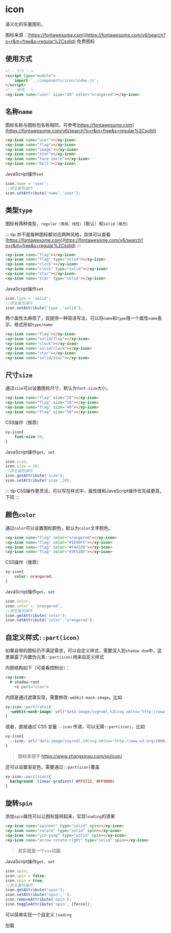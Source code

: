 <script setup>
import { onMounted } from 'vue'
window.XYConfig = {
    icon: 'https://cdn.jsdelivr.net/gh/xboxyan/xy-ui-icons'
} 
import './index.css'
  onMounted(() => {
    import('../../components/icon/')
    import('../../components/checkbox/')
  })
</script>

# icon

语义化的矢量图形。

图标来源：[https://fontawesome.com](https://fontawesome.com/v6/search?o=r&m=free&s=regular%2Csolid) 免费图标

## 使用方式

```html
<!-- 引入 -->
<script type="module">
    import '../components/icon/index.js';
</script>
<!-- 使用 -->
<xy-icon name="user" size="30" color="orangered"></xy-icon>
```

## 名称`name`

图标名称与图标包名称相同，可参考[https://fontawesome.com](https://fontawesome.com/v6/search?o=r&m=free&s=regular%2Csolid)

<div class="wrap">
<xy-icon size="40" name="user"></xy-icon>
<xy-icon size="40" name="flag"></xy-icon>
<xy-icon size="40" name="image"></xy-icon>
<xy-icon size="40" name="star"></xy-icon>
<xy-icon size="40" name="face-smile"></xy-icon>
<xy-icon size="40" name="bell"></xy-icon>
</div>

```html
<xy-icon name="user"></xy-icon>
<xy-icon name="flag"></xy-icon>
<xy-icon name="image"></xy-icon>
<xy-icon name="star"></xy-icon>
<xy-icon name="face-smile"></xy-icon>
<xy-icon name="bell"></xy-icon>
```

JavaScript操作`set`

```js
icon.name = 'user';
//原生属性操作
icon.setAttribute('name','user');
```

## 类型`type`

图标有两种类型，`regular（常规、线性）`（默认）和`solid（填充）`

::: tip
并不是每种图标都对应两种风格，具体可以查看 [https://fontawesome.com](https://fontawesome.com/v6/search?o=r&m=free&s=regular%2Csolid)
:::

<div class="wrap">
<xy-icon name="flag" size="40"></xy-icon>
<xy-icon name="flag" type="solid" size="40"></xy-icon>
<xy-icon name="clock" size="40"></xy-icon>
<xy-icon name="clock" type="solid" size="40"></xy-icon>
<xy-icon name="star" size="40"></xy-icon>
<xy-icon name="star" type="solid" size="40"></xy-icon>
</div>

```html
<xy-icon name="flag"></xy-icon>
<xy-icon name="flag" type="solid"></xy-icon>
<xy-icon name="clock"></xy-icon>
<xy-icon name="clock" type="solid"></xy-icon>
<xy-icon name="star"></xy-icon>
<xy-icon name="star" type="solid"></xy-icon>
```

JavaScript操作`set`

```js
icon.type = 'solid';
//原生属性操作
icon.setAttribute('type','solid');
```

两个属性太麻烦了，现提供一种简洁写法，可以将`name`和`type`用一个属性`name`表示，格式形如`type/name`

<div class="wrap">
<xy-icon name="flag" size="40"></xy-icon>
<xy-icon name="flag" type="solid" size="40"></xy-icon>
<xy-icon name="clock" size="40"></xy-icon>
<xy-icon name="clock" type="solid" size="40"></xy-icon>
<xy-icon name="star" size="40"></xy-icon>
<xy-icon name="star" type="solid" size="40"></xy-icon>
</div>

```html
<xy-icon name="flag"></xy-icon>
<xy-icon name="solid/flag"></xy-icon>
<xy-icon name="clock"></xy-icon>
<xy-icon name="solid/clock"></xy-icon>
<xy-icon name="star"></xy-icon>
<xy-icon name="solid/star"></xy-icon>
```

## 尺寸`size`

通过`size`可以设置图标尺寸，默认为`font-size`大小。

<div class="wrap">
<xy-icon name="flag" size="20"></xy-icon>
<xy-icon name="flag" size="30"></xy-icon>
<xy-icon name="flag" size="40"></xy-icon>
<xy-icon name="flag" size="50"></xy-icon>
</div>

```html
<xy-icon name="flag" size="20"></xy-icon>
<xy-icon name="flag" size="30"></xy-icon>
<xy-icon name="flag" size="40"></xy-icon>
<xy-icon name="flag" size="50"></xy-icon>
```

CSS操作（推荐）

```css
xy-icon{
    font-size:30;
}
```

JavaScript操作`get`、`set`

```js
icon.size;
icon.size = 30;
//原生属性操作
icon.getAttribute('size');
icon.setAttribute('size',30);
```

::: tip
CSS操作更灵活，可以写在样式中，属性值和JavaScript操作优先级更高，下同
:::

## 颜色`color`

通过`color`可以设置图标颜色，默认为`color`文字颜色。

<div class="wrap">
<xy-icon size="40" name="flag" color="orangered"></xy-icon>
<xy-icon size="40" name="flag" color="#1E90FF"></xy-icon>
<xy-icon size="40" name="flag" color="#F44336"></xy-icon>
<xy-icon size="40" name="flag" color="#3F51B5"></xy-icon>
</div>

```html
<xy-icon name="flag" color="orangered"></xy-icon>
<xy-icon name="flag" color="#1E90FF"></xy-icon>
<xy-icon name="flag" color="#F44336"></xy-icon>
<xy-icon name="flag" color="#3F51B5"></xy-icon>
```

CSS操作（推荐）

```css
xy-icon{
    color: orangered;
}
```

JavaScript操作`get`、`set`

```js
icon.color;
icon.color = 'orangered';
//原生属性操作
icon.getAttribute('color');
icon.setAttribute('color','orangered');
```

## 自定义样式`::part(icon)`
如果自带的图标仍不满足需求，可以自定义样式，需要深入到`shadow dom`中，这里暴露了内置伪元素`::part(icon)`用来自定义样式

 内部结构如下（可查看控制台）：

```html
<xy-icon>
  # shadow-root
    <i part="icon">
```

内部是通过遮罩实现，需要修改`-webkit-mask-image`，比如

<style scoped>
.custom{
  --icon: url("data:image/svg+xml,%3Csvg xmlns='http://www.w3.org/2000/svg' viewBox='0 0 512 512'%3E %3Cpath d='M473.7 73.8l-2.4-2.5c-46-47-118-51.7-169.6-14.8L336 159.9l-96 64 48 128-144-144 96-64-28.6-86.5C159.7 19.6 87 24 40.7 71.4l-2.4 2.4C-10.4 123.6-12.5 202.9 31 256l212.1 218.6c7.1 7.3 18.6 7.3 25.7 0L481 255.9c43.5-53 41.4-132.3-7.3-182.1z'%3E%3C/path%3E %3C/svg%3E")
}
</style>

<div class="wrap">
<xy-icon size="40" class="custom"></xy-icon>
</div>

```css
xy-icon::part(rate){
  -webkit-mask-image: url("data:image/svg+xml,%3Csvg xmlns='http://www.w3.org/2000/svg' viewBox='0 0 512 512'%3E %3Cpath d='M473.7 73.8l-2.4-2.5c-46-47-118-51.7-169.6-14.8L336 159.9l-96 64 48 128-144-144 96-64-28.6-86.5C159.7 19.6 87 24 40.7 71.4l-2.4 2.4C-10.4 123.6-12.5 202.9 31 256l212.1 218.6c7.1 7.3 18.6 7.3 25.7 0L481 255.9c43.5-53 41.4-132.3-7.3-182.1z'%3E%3C/path%3E %3C/svg%3E")
}
```

或者，直接通过 CSS 变量 `--icon` 传递，可以无需`::part(icon)`，比如

```css
xy-icon{
  --icon: url("data:image/svg+xml,%3Csvg xmlns='http://www.w3.org/2000/svg' viewBox='0 0 512 512'%3E %3Cpath d='M473.7 73.8l-2.4-2.5c-46-47-118-51.7-169.6-14.8L336 159.9l-96 64 48 128-144-144 96-64-28.6-86.5C159.7 19.6 87 24 40.7 71.4l-2.4 2.4C-10.4 123.6-12.5 202.9 31 256l212.1 218.6c7.1 7.3 18.6 7.3 25.7 0L481 255.9c43.5-53 41.4-132.3-7.3-182.1z'%3E%3C/path%3E %3C/svg%3E")
}
```

> 图标来源于 https://www.zhangxinxu.com/sp/icon/

还可以设置渐变色，需要通过`::part(icon)`覆盖

<style scoped>
.custom2::part(icon){
  background: linear-gradient( #FF5722, #FF9800)
}
</style>

<div class="wrap">
<xy-icon size="40" name="solid/flag" class="custom2"></xy-icon>
<xy-icon size="40" name="solid/heart" class="custom2"></xy-icon>
<xy-icon size="40" name="solid/star" class="custom2"></xy-icon>
</div>

```css
xy-icon::part(icon){
  background: linear-gradient( #FF5722, #FF9800)
}
```

## 旋转`spin`

添加`spin`属性可以让图标旋转起来，实现`loading`的效果

<div class="wrap">
<xy-icon size="40" name="spinner" type="solid" spin></xy-icon>
<xy-icon size="40" name="rotate" type="solid" spin></xy-icon>
<xy-icon size="40" name="yin-yang" type="solid" spin></xy-icon>
<xy-icon size="40" name="arrow-rotate-right" type="solid" spin></xy-icon>
</div>

```html
<xy-icon name="spinner" type="solid" spin></xy-icon>
<xy-icon name="rotate" type="solid" spin></xy-icon>
<xy-icon name="yin-yang" type="solid" spin></xy-icon>
<xy-icon name="arrow-rotate-right" type="solid" spin></xy-icon>
```

> 其实就是一个`css`动画

JavaScript操作`get`、`set`

```js
icon.spin;
icon.spin = false;
icon.spin = true;
//原生属性操作
icon.getAttribute('spin');
icon.setAttribute('spin','');
icon.removeAttribute('spin');
icon.toggleAttribute('spin', [force]);
```

可以简单实现一个自定义 `loading`

<div class="wrap">
<xy-icon name="spinner" type="solid" spin style="color: var(--primary-color)"></xy-icon>
<xy-checkbox checked onchange="this.previousElementSibling.spin = this.checked;">加载</xy-checkbox>
</div>